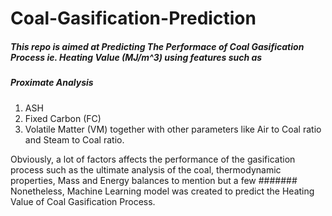 # Coal-Gasification-Prediction




##### This repo is aimed at Predicting The Performace of Coal Gasification Process ie. Heating Value (MJ/m^3) using features such as 
##### Proximate Analysis
1. ASH
2. Fixed Carbon (FC)
3. Volatile Matter (VM)
together with other parameters like Air to Coal ratio and Steam to Coal ratio.

Obviously, a lot of factors affects the performance of the gasification process such as the ultimate analysis of the coal, thermodynamic properties, Mass and Energy balances to mention but a few
####### Nonetheless, Machine Learning model was created to predict the Heating Value of Coal Gasification Process.
